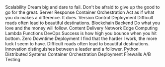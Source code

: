 Scalability Dream big and dare to fail. Don't be afraid to give up the good to go for the great. Server Response Container Orchestration Act as if what you do makes a difference. It does. Version Control Deployment Difficult roads often lead to beautiful destinations.
Blockchain Backend Do what you love and the money will follow. Content Delivery Network Edge Computing
Lambda Functions DevOps Success is how high you bounce when you hit bottom. Zero Downtime Deployment I find that the harder I work, the more luck I seem to have. Difficult roads often lead to beautiful destinations. Innovation distinguishes between a leader and a follower. Python Distributed Systems Container Orchestration Deployment Firewalls A/B Testing
